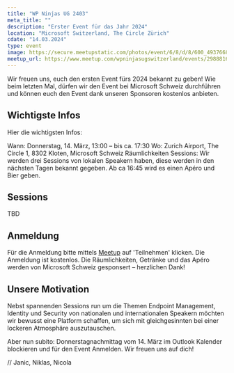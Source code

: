 ```yaml
---
title: "WP Ninjas UG 2403"
meta_title: ""
description: "Erster Event für das Jahr 2024"
location: "Microsoft Switzerland, The Circle Zürich"
cdate: "14.03.2024"
type: event
image: https://secure.meetupstatic.com/photos/event/6/8/d/8/600_493766840.webp?w=384
meetup_url: https://www.meetup.com/wpninjasugswitzerland/events/298881614/
---
```


Wir freuen uns, euch den ersten Event fürs 2024 bekannt zu geben! Wie beim letzten Mal, dürfen wir den Event bei Microsoft Schweiz durchführen und können euch den Event dank unseren Sponsoren kostenlos anbieten.

## Wichtigste Infos
Hier die wichtigsten Infos:

Wann: Donnerstag, 14. März, 13:00 – bis ca. 17:30
Wo: Zurich Airport, The Circle 1, 8302 Kloten, Microsoft Schweiz Räumlichkeiten
Sessions: Wir werden drei Sessions von lokalen Speakern haben, diese werden in den nächsten Tagen bekannt gegeben.
Ab ca 16:45 wird es einen Apéro und Bier geben. 

## Sessions

TBD

## Anmeldung
Für die Anmeldung bitte mittels [Meetup](https://www.meetup.com/wpninjasugswitzerland/events/298881614/) auf 'Teilnehmen' klicken. Die Anmeldung ist kostenlos. Die Räumlichkeiten, Getränke und das Apéro werden von Microsoft Schweiz gesponsert – herzlichen Dank!


## Unsere Motivation
Nebst spannenden Sessions run um die Themen Endpoint Management, Identity und Security von nationalen und internationalen Speakern möchten wir bewusst eine Platform schaffen, um sich mit gleichgesinnten bei einer lockeren Atmosphäre auszutauschen.

Aber nun subito: Donnerstagnachmittag vom 14. März im Outlook Kalender blockieren und für den Event Anmelden. Wir freuen uns auf dich!

// Janic, Niklas, Nicola